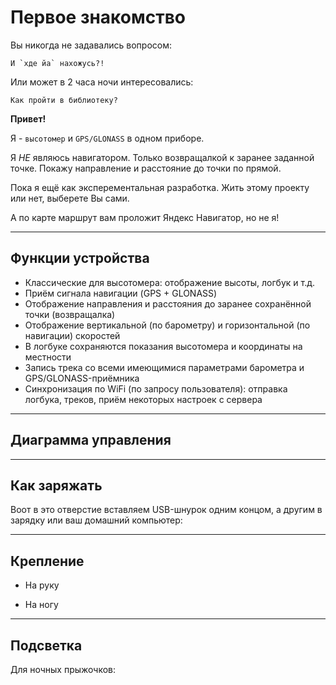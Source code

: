 # Первое знакомство

Вы никогда не задавались вопросом:

    И `хде йа` нахожусь?!

Или может в 2 часа ночи интересовались:

    Как пройти в библиотеку?

**Привет!**

Я - `высотомер` и `GPS/GLONASS` в одном приборе.

Я _НЕ_ являюсь навигатором. Только возвращалкой к заранее заданной точке. Покажу направление и расстояние до точки по прямой.

Пока я ещё как эксперементальная разработка. Жить этому проекту или нет, выберете Вы сами.

А по карте маршрут вам проложит Яндекс Навигатор, но не я!


***
## Функции устройства

* Классические для высотомера: отображение высоты, логбук и т.д.
* Приём сигнала навигации (GPS + GLONASS)
* Отображение направления и расстояния до заранее сохранённой точки (возвращалка)
* Отображение вертикальной (по барометру) и горизонтальной (по навигации) скоростей
* В логбуке сохраняются показания высотомера и координаты на местности
* Запись трека со всеми имеющимися параметрами барометра и GPS/GLONASS-приёмника
* Синхронизация по WiFi (по запросу пользователя): отправка логбука, треков, приём некоторых настроек с сервера


***
## Диаграмма управления



***
## Как заряжать

Воот в это отверстие вставляем USB-шнурок одним концом, а другим в зарядку или ваш домашний компьютер:


***
## Крепление

* На руку

* На ногу


***
## Подсветка

Для ночных прыжочков:
